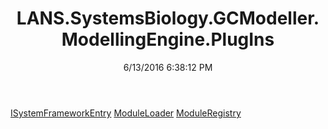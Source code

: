 ﻿---
title: LANS.SystemsBiology.GCModeller.ModellingEngine.PlugIns
date: 6/13/2016 6:38:12 PM
---

[ISystemFrameworkEntry](T-LANS.SystemsBiology.GCModeller.ModellingEngine.PlugIns.ISystemFrameworkEntry.html)
[ModuleLoader](T-LANS.SystemsBiology.GCModeller.ModellingEngine.PlugIns.ModuleLoader.html)
[ModuleRegistry](T-LANS.SystemsBiology.GCModeller.ModellingEngine.PlugIns.ModuleRegistry.html)
